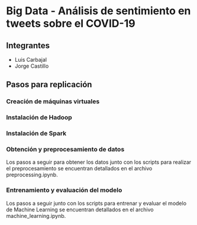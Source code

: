 # Big Data - Análisis de sentimiento en tweets sobre el COVID-19

## Integrantes
* Luis Carbajal
* Jorge Castillo

## Pasos para replicación

### Creación de máquinas virtuales 


### Instalación de Hadoop


### Instalación de Spark



### Obtención y preprocesamiento de datos
Los pasos a seguir para obtener los datos junto con los scripts para realizar el preprocesamiento se encuentran detallados en el archivo preprocessing.ipynb.

### Entrenamiento y evaluación del modelo
Los pasos a seguir junto con los scripts para entrenar y evaluar el modelo de Machine Learning se encuentran detallados en el archivo machine_learning.ipynb.
